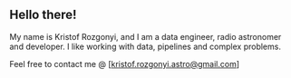 ## Hello there!

My name is Kristof Rozgonyi, and I am a data engineer, radio astronomer and developer. I like working with data, pipelines and complex problems.

Feel free to contact me @ [kristof.rozgonyi.astro@gmail.com]

<!--
**rstofi/rstofi** is a ✨ _special_ ✨ repository because its `README.md` (this file) appears on your GitHub profile.

Here are some ideas to get you started:

- 🔭 I’m currently working on ...
- 🌱 I’m currently learning ...
- 👯 I’m looking to collaborate on ...
- 🤔 I’m looking for help with ...
- 💬 Ask me about ...
- 📫 How to reach me: ...
- 😄 Pronouns: ...
- ⚡ Fun fact: ...
-->
